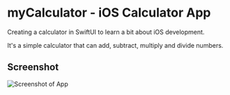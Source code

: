 # myCalculator - iOS Calculator App
Creating a calculator in SwiftUI to learn a bit about iOS development.

It's a simple calculator that can add, subtract, multiply and divide numbers. 

## Screenshot
![Screenshot of App](https://imgur.com/ad0A972)
